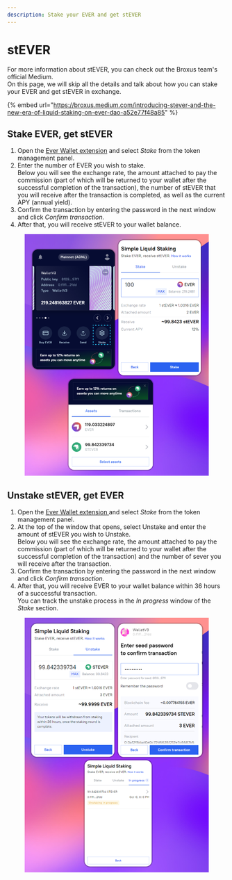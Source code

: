```yaml
---
description: Stake your EVER and get stEVER
---
```


# stEVER

For more information about stEVER, you can check out the Broxus team's official Medium. \
On this page, we will skip all the details and talk about how you can stake your EVER and get stEVER in exchange.

{% embed url="https://broxus.medium.com/introducing-stever-and-the-new-era-of-liquid-staking-on-ever-dao-a52e77f48a85" %}

## Stake EVER, get stEVER

1. Open the [Ever Wallet extension](https://chrome.google.com/webstore/detail/ever-wallet-beta/mfiealgchgibibbamfjebflnfjihfedk?hl=ru\&authuser=1) and select _Stake_ from the token management panel.
2. Enter the number of EVER you wish to stake.\
   Below you will see the exchange rate, the amount attached to pay the commission (part of which will be returned to your wallet after the successful completion of the transaction), the number of stEVER that you will receive after the transaction is completed, as well as the current APY (annual yield).
3. Confirm the transaction by entering the password in the next window and click _Confirm transaction._
4. After that, you will receive stEVER to your wallet balance.

<figure><img src=".gitbook/assets/image (16) (3) (1).png" alt=""><figcaption></figcaption></figure>

## Unstake stEVER, get EVER

1. Open the [Ever Wallet extension ](https://chrome.google.com/webstore/detail/ever-wallet-beta/mfiealgchgibibbamfjebflnfjihfedk?hl=ru\&authuser=1)and select _Stake_ from the token management panel.
2. At the top of the window that opens, select Unstake and enter the amount of stEVER you wish to Unstake. \
   Below you will see the exchange rate, the amount attached to pay the commission (part of which will be returned to your wallet after the successful completion of the transaction) and the number of sever you will receive after the transaction.
3. Confirm the transaction by entering the password in the next window and click _Confirm transaction._
4. After that, you will receive EVER to your wallet balance within 36 hours of a successful transaction.\
   You can track the unstake process in the _In progress_ window of the _Stake_ section.

<figure><img src=".gitbook/assets/image (27).png" alt=""><figcaption></figcaption></figure>

